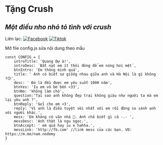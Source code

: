 # Tặng Crush
## _Một điều nho nhỏ tỏ tình với crush_

Liên lạc: 
[![Facebook](https://i.imgur.com/GRqy96ts.jpg)](https://www.facebook.com/nam.nodemy)
[![Tiktok](https://i.imgur.com/Nbfl1E7t.jpg)](https://www.tiktok.com/@manindev)

Mở file config.js sửa nội dung theo mẫu
```
const CONFIG = {
    introTitle: 'Quang Dự à!',
    introDesc: `Bắt nạt em ít thôi đừng để em nóng hơi mệt`,
    btnIntro: 'Em thông minh quá',
    title: ' Anh có biết sự giống nhau giữa anh và Hà Nội là gì không ?😙',
    desc: ' Đó là đều được em yêu suốt 1000 năm',
    btnYes: 'Iu em vô bờ bến <33',
    btnNo: 'không làm chó',
    question:'Tại sao anh không đẹp trai không giàu như người ta mà em lại yêu anh ?',
    btnReply: 'Gửi cho em <3',
    reply: 'Vì anh là điều tuyệt vời nhất với em rồi đừng so sánh anh với người khác.',
    mess: 'Em không có văn nhá 🥰. Anh chả biết gì cả -.- ',
    messDesc: 'Anh thật là ngu ngoc.',
    btnAccept: ' em quá hay iu e hahha.',
    messLink: 'http://fb.com' //link mess của các bạn. VD: https://m.me/nam.nodemy
}
```

